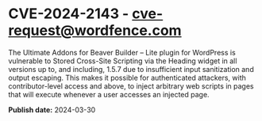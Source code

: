 # CVE-2024-2143 - cve-request@wordfence.com

The Ultimate Addons for Beaver Builder – Lite plugin for WordPress is vulnerable to Stored Cross-Site Scripting via the Heading widget in all versions up to, and including, 1.5.7 due to insufficient input sanitization and output escaping. This makes it possible for authenticated attackers, with contributor-level access and above, to inject arbitrary web scripts in pages that will execute whenever a user accesses an injected page.

**Publish date:** 2024-03-30

